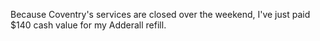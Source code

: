 Because Coventry's services are closed over the weekend, I've just paid $140 cash value for my Adderall refill.